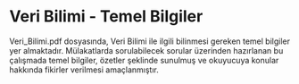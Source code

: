# Veri Bilimi - Temel Bilgiler

  Veri_Bilimi.pdf dosyasında, Veri Bilimi ile ilgili bilinmesi gereken temel bilgiler yer almaktadır. Mülakatlarda sorulabilecek sorular üzerinden hazırlanan bu çalışmada temel bilgiler, özetler şeklinde sunulmuş ve okuyucuya konular hakkında fikirler verilmesi amaçlanmıştır.

